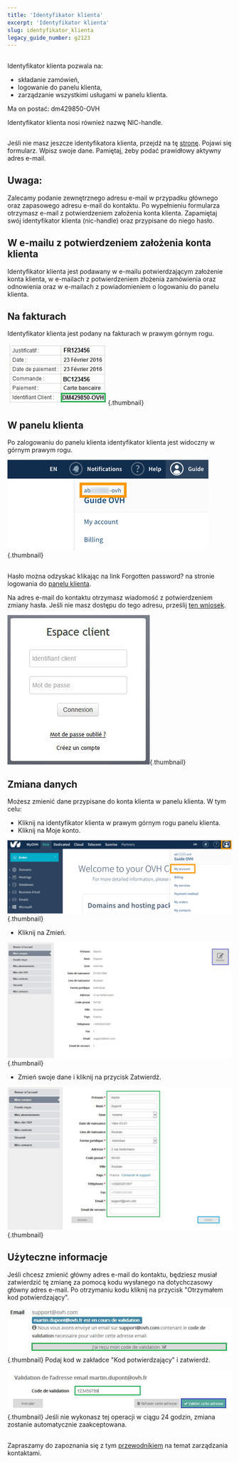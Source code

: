 ```yaml
---
title: 'Identyfikator klienta'
excerpt: 'Identyfikator klienta'
slug: identyfikator_klienta
legacy_guide_number: g2123
---
```


## 
Identyfikator klienta pozwala na:


- składanie zamówień,
- logowanie do panelu klienta,
- zarządzanie wszystkimi usługami w panelu klienta.


Ma on postać: dm429850-OVH

Identyfikator klienta nosi również nazwę NIC-handle.


## 
Jeśli nie masz jeszcze identyfikatora klienta, przejdź na tę [stronę](https://www.ovh.com/auth/?action=gotomanager&from=https://www.ovh.pl/&ovhSubsidiary=pl). Pojawi się formularz. Wpisz swoje dane. Pamiętaj, żeby podać prawidłowy aktywny adres e-mail.

## Uwaga:
Zalecamy podanie zewnętrznego adresu e-mail w przypadku głównego oraz zapasowego adresu e-mail do kontaktu.
Po wypełnieniu formularza otrzymasz e-mail z potwierdzeniem założenia konta klienta. Zapamiętaj swój identyfikator klienta (nic-handle) oraz przypisane do niego hasło.


## W e-mailu z potwierdzeniem założenia konta klienta
Identyfikator klienta jest podawany w e-mailu potwierdzającym założenie konta klienta, w e-mailach z potwierdzeniem złożenia zamówienia oraz odnowienia oraz w e-mailach z powiadomieniem o logowaniu do panelu klienta.


## Na fakturach
Identyfikator klienta jest podany na fakturach w prawym górnym rogu.

![](images/3948.png){.thumbnail}


## W panelu klienta
Po zalogowaniu do panelu klienta identyfikator klienta jest widoczny w górnym prawym rogu.

![](images/3949.png){.thumbnail}


## 
Hasło można odzyskać klikając na link Forgotten password? na stronie logowania do [panelu klienta](https://www.ovh.com/manager/web/login/).

Na adres e-mail do kontaktu otrzymasz wiadomość z potwierdzeniem zmiany hasła. Jeśli nie masz dostępu do tego adresu, prześlij [ten wniosek](https://www.ovh.pl/cgi-bin/pl/procedure/procedureChangeEmail.cgi).

![](images/3936.png){.thumbnail}


## Zmiana danych
Możesz zmienić dane przypisane do konta klienta w panelu klienta. W tym celu:


- Kliknij na identyfikator klienta w prawym górnym rogu panelu klienta.
- Kliknij na Moje konto.



![](images/3953.png){.thumbnail}

- Kliknij na Zmień.



![](images/3954.png){.thumbnail}

- Zmień swoje dane i kliknij na przycisk Zatwierdź.



![](images/3955.png){.thumbnail}


## Użyteczne informacje
Jeśli chcesz zmienić główny adres e-mail do kontaktu, będziesz musiał zatwierdzić tę zmianę za pomocą kodu wysłanego na dotychczasowy główny adres e-mail.
Po otrzymaniu kodu kliknij na przycisk "Otrzymałem kod potwierdzający".

![](images/3956.png){.thumbnail}
Podaj kod w zakładce "Kod potwierdzający" i zatwierdź.

![](images/3957.png){.thumbnail}
Jeśli nie wykonasz tej operacji w ciągu 24 godzin, zmiana zostanie automatycznie zaakceptowana.


## 
Zapraszamy do zapoznania się z tym [przewodnikiem](https://www.ovh.pl/g1858.zarzadanie_kontaktami_i_danymi_osobowymi) na temat zarządzania kontaktami.

